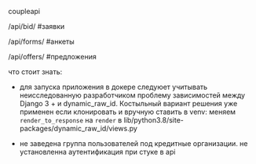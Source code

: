 coupleapi

/api/bid/ #заявки


/api/forms/ #анкеты


/api/offers/ #предложения

что стоит знать:

  - для запуска приложения в докере следуюет учитывать 
  неисследованную разработчиком проблему зависимостей между Django 3 + и dynamic_raw_id.
  Костыльный вариант решения уже применен если клонировать и вручную ставить в venv:
    меняем ```render_to_response``` на ```render``` в lib/python3.8/site-packages/dynamic_raw_id/views.py
    
  - не заведена группа пользователей под кредитные организации. не установленна аутентификация при стуке в api
